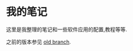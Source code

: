 ﻿# 我的笔记

这里是我整理的笔记和一些软件应用的配置,教程等等. 

之前的版本参见 [old branch](https://github.com/whzecomjm/AppsNotes/tree/old).